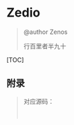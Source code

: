 # Zedio

> @author	Zenos
>
> 行百里者半九十

[TOC]



















































## 附录

> 对应源码：
>
> ​                                